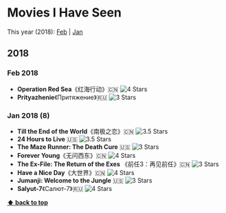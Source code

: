 # Movies I Have Seen

This year (2018): [Feb](#feb-2018) | [Jan](#jan-2018-8)

## 2018

### Feb 2018
* **Operation Red Sea**《红海行动》🇨🇳 ![][s4]
* **Prityazhenie**《Притяжение》🇷🇺 ![][s3]

### Jan 2018 (8)
* **Till the End of the World**《南极之恋》🇨🇳 ![][s35]
* **24 Hours to Live** 🇺🇸 ![][s35]
* **The Maze Runner: The Death Cure** 🇺🇸 ![][s3]
* **Forever Young**《无问西东》🇨🇳 ![][s4]
* **The Ex-File: The Return of the Exes** 《前任3：再见前任》🇨🇳 ![][s3]
* **Have a Nice Day**《大世界》🇨🇳 ![][s4]
* **Jumanji: Welcome to the Jungle** 🇺🇸 ![][s3]
* **Salyut-7**《Салют-7》🇷🇺 ![][s4]

**[⬆ back to top](#movies-i-have-seen)**

[s0]: https://wt365.github.io/lib/svg/s0.svg "O Star"
[s05]: https://wt365.github.io/lib/svg/s05.svg "0.5 Star"
[s1]: https://wt365.github.io/lib/svg/s1.svg "1 Star"
[s15]: https://wt365.github.io/lib/svg/s15.svg "1.5 Stars"
[s2]: https://wt365.github.io/lib/svg/s2.svg "2 Stars"
[s25]: https://wt365.github.io/lib/svg/s25.svg "2.5 Stars"
[s3]: https://wt365.github.io/lib/svg/s3.svg "3 Stars"
[s35]: https://wt365.github.io/lib/svg/s35.svg "3.5 Stars"
[s4]: https://wt365.github.io/lib/svg/s4.svg "4 Stars"
[s45]: https://wt365.github.io/lib/svg/s45.svg "4.5 Stars"
[s5]: https://wt365.github.io/lib/svg/s5.svg "5 Stars"